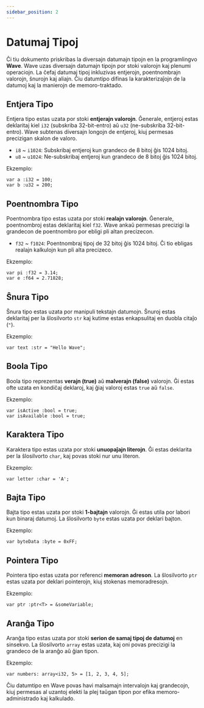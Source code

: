 ```yaml
---
sidebar_position: 2
---
```


# Datumaj Tipoj

Ĉi tiu dokumento priskribas la diversajn datumajn tipojn en la programlingvo **Wave**.
Wave uzas diversajn datumajn tipojn por stoki valorojn kaj plenumi operaciojn.
La ĉefaj datumaj tipoj inkluzivas entjerojn, poentnombrajn valorojn, ŝnurojn kaj aliajn. Ĉiu datumtipo difinas la karakterizaĵojn de la datumoj kaj la manierojn de memoro-traktado.

## Entjera Tipo
Entjera tipo estas uzata por stoki **entjerajn valorojn**.
Ĝenerale, entjeroj estas deklaritaj kiel `i32` (subskriba 32-bit-entro) aŭ `u32` (ne-subskriba 32-bit-entro).
Wave subtenas diversajn longojn de entjeroj, kiuj permesas precizigan skalon de valoro.

* `i8` ~ `i1024`: Subskribaj entjeroj kun grandeco de 8 bitoj ĝis 1024 bitoj.
* `u8` ~ `u1024`: Ne-subskribaj entjeroj kun grandeco de 8 bitoj ĝis 1024 bitoj.

Ekzemplo:
```wave
var a :i32 = 100;
var b :u32 = 200;
```

## Poentnombra Tipo
Poentnombra tipo estas uzata por stoki **realajn valorojn**.
Ĝenerale, poentnombroj estas deklaritaj kiel `f32`.
Wave ankaŭ permesas precizigi la grandecon de poentnombro por ebligi pli altan precizecon.

* `f32` ~ `f1024`: Poentnombraj tipoj de 32 bitoj ĝis 1024 bitoj. Ĉi tio ebligas realajn kalkulojn kun pli alta precizeco.

Ekzemplo:
```wave
var pi :f32 = 3.14;
var e :f64 = 2.71828;
```

## Ŝnura Tipo
Ŝnura tipo estas uzata por manipuli tekstajn datumojn.
Ŝnuroj estas deklaritaj per la ŝlosilvorto `str` kaj kutime estas enkapsulitaj en duobla citaĵo (`"`).

Ekzemplo:
```wave
var text :str = "Hello Wave";
```

## Boola Tipo
Boola tipo reprezentas **verajn (true)** aŭ **malverajn (false)** valorojn.
Ĝi estas ofte uzata en kondiĉaj deklaroj, kaj ĝiaj valoroj estas `true` aŭ `false`.

Ekzemplo:
```wave
var isActive :bool = true;
var isAvailable :bool = true;
```

## Karaktera Tipo
Karaktera tipo estas uzata por stoki **unuopaĵajn literojn**.
Ĝi estas deklarita per la ŝlosilvorto `char`, kaj povas stoki nur unu literon.

Ekzemplo:
```wave
var letter :char = 'A';
```

## Bajta Tipo
Bajta tipo estas uzata por stoki **1-bajtajn** valorojn.
Ĝi estas utila por labori kun binaraj datumoj. La ŝlosilvorto `byte` estas uzata por deklari bajton.

Ekzemplo:
```wave
var byteData :byte = 0xFF;
```

## Pointera Tipo
Pointera tipo estas uzata por referenci **memoran adreson**.
La ŝlosilvorto `ptr` estas uzata por deklari pointerojn, kiuj stokenas memoradresojn.

Ekzemplo:
```wave
var ptr :ptr<T> = &someVariable;
```

## Aranĝa Tipo
Aranĝa tipo estas uzata por stoki **serion de samaj tipoj de datumoj** en sinsekvo.
La ŝlosilvorto `array` estas uzata, kaj oni povas precizigi la grandeco de la aranĝo aŭ ĝian tipon.

Ekzemplo:
```wave
var numbers: array<i32, 5> = [1, 2, 3, 4, 5];
```

Ĉiu datumtipo en Wave povas havi malsamajn intervalojn kaj grandecojn, kiuj permesas al uzantoj elekti la plej taŭgan tipon por efika memoro-administrado kaj kalkulado.
